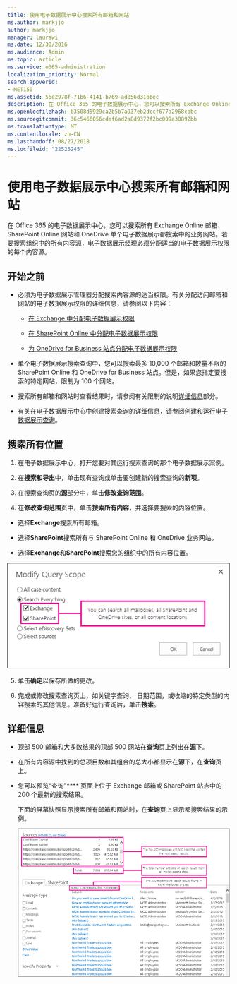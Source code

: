 ```yaml
---
title: 使用电子数据展示中心搜索所有邮箱和网站
ms.author: markjjo
author: markjjo
manager: laurawi
ms.date: 12/30/2016
ms.audience: Admin
ms.topic: article
ms.service: o365-administration
localization_priority: Normal
search.appverid:
- MET150
ms.assetid: 56e2978f-71b6-4141-b769-ad856d31bbec
description: 在 Office 365 的电子数据展示中心，您可以搜索所有 Exchange Online 邮箱、 SharePoint Online 网站和 OneDrive 单个电子数据展示都搜索中的业务网站。若要搜索组织中的所有内容源，电子数据展示经理必须分配适当的电子数据展示权限的每个内容源。
ms.openlocfilehash: b3508d5929ca2b5b7a937eb2dccf677a2968cbbc
ms.sourcegitcommit: 36c5466056cdef6ad2a8d9372f2bc009a30892bb
ms.translationtype: MT
ms.contentlocale: zh-CN
ms.lasthandoff: 08/27/2018
ms.locfileid: "22525245"
---
```

# <a name="search-all-mailboxes-and-sites-using-the-ediscovery-center"></a>使用电子数据展示中心搜索所有邮箱和网站

在 Office 365 的电子数据展示中心，您可以搜索所有 Exchange Online 邮箱、 SharePoint Online 网站和 OneDrive 单个电子数据展示都搜索中的业务网站。若要搜索组织中的所有内容源，电子数据展示经理必须分配适当的电子数据展示权限的每个内容源。 
  
## <a name="before-you-begin"></a>开始之前

- 必须为电子数据展示管理器分配搜索内容源的适当权限。有关分配访问邮箱和网站的电子数据展示权限的详细信息，请参阅以下内容： 
    
  - [在 Exchange 中分配电子数据展示权限](https://go.microsoft.com/fwlink/p/?LinkId=526886)
    
  - [在 SharePoint Online 中分配电子数据展示权限](https://go.microsoft.com/fwlink/p/?LinkId=526885)
    
  - [为 OneDrive for Business 站点分配电子数据展示权限](assign-permissions-to-onedrive-for-business-sites.md)
    
- 单个电子数据展示搜索查询中，您可以搜索最多 10,000 个邮箱和数量不限的 SharePoint Online 和 OneDrive for Business 站点。但是，如果您指定要搜索的特定网站，限制为 100 个网站。
    
- 搜索所有邮箱和网站时查看结果时，请参阅有关限制的说明[详细信息](search-all-mailboxes-and-sites-with-ediscovery.md#moreinfo)部分。 
    
- 有关在电子数据展示中心中创建搜索查询的详细信息，请参阅[创建和运行电子数据展示查询](https://go.microsoft.com/fwlink/p/?LinkID=404032)。
    
## <a name="search-all-locations"></a>搜索所有位置

1. 在电子数据展示中心，打开您要对其运行搜索查询的那个电子数据展示案例。
    
2. 在**搜索和导出**中，单击现有查询或单击要创建新的搜索查询的**新项**。 
    
3. 在搜索查询页的**源**部分中，单击**修改查询范围**。
    
4. 在**修改查询范围**页中，单击**搜索所有内容**，并选择要搜索的内容位置。
    
  - 选择**Exchange**搜索所有邮箱。 
    
  - 选择**SharePoint**搜索所有与 SharePoint Online 和 OneDrive 业务网站。 
    
  - 选择**Exchange**和**SharePoint**搜索您的组织中的所有内容位置。 
    
![搜索所有邮箱和站点](media/e1f919ab-5596-43bb-a3c9-626cd41067b3.gif)
  
5. 单击**确定**以保存所做的更改。 
    
6. 完成或修改搜索查询页上，如关键字查询、 日期范围，或收缩的特定类型的内容搜索的其他信息。准备好运行查询后，单击**搜索**。 
    
## <a name="more-information"></a>详细信息
<a name="moreinfo"> </a>

- 顶部 500 邮箱和大多数结果的顶部 500 网站在**查询**页上列出在**源**下。 
    
- 在所有内容源中找到的总项目数和其组合的总大小都显示在**源**下，在**查询**页上。 
    
- 您可以预览“查询”**** 页面上位于 Exchange 邮箱或 SharePoint 站点中的 200 个最新的搜索结果。 
    
    下面的屏幕快照显示搜索所有邮箱和网站时，在**查询**页上显示都搜索结果的示例。 
    
    ![所有位置的搜索结果的屏幕截图](media/4bf430f6-41ab-4bf6-afa9-33c3f6fd8b16.gif)
  

